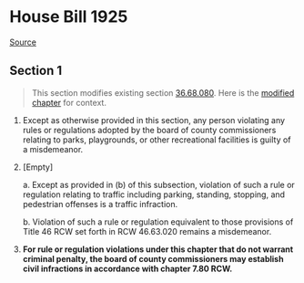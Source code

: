 # House Bill 1925

[Source](http://lawfilesext.leg.wa.gov/biennium/2021-22/Xml/Bills/House%20Bills/1925.xml)
## Section 1
> This section modifies existing section [36.68.080](/rcw/36_counties/36.068_parks_and_recreational_facilities.md). Here is the [modified chapter](rcw/36_counties/36.068_parks_and_recreational_facilities.md) for context.

1. Except as otherwise provided in this section, any person violating any rules or regulations adopted by the board of county commissioners relating to parks, playgrounds, or other recreational facilities is guilty of a misdemeanor.

2. [Empty]

    a. Except as provided in (b) of this subsection, violation of such a rule or regulation relating to traffic including parking, standing, stopping, and pedestrian offenses is a traffic infraction.

    b. Violation of such a rule or regulation equivalent to those provisions of Title 46 RCW set forth in RCW 46.63.020 remains a misdemeanor.

3. **For rule or regulation violations under this chapter that do not warrant criminal penalty, the board of county commissioners may establish civil infractions in accordance with chapter 7.80 RCW.**

